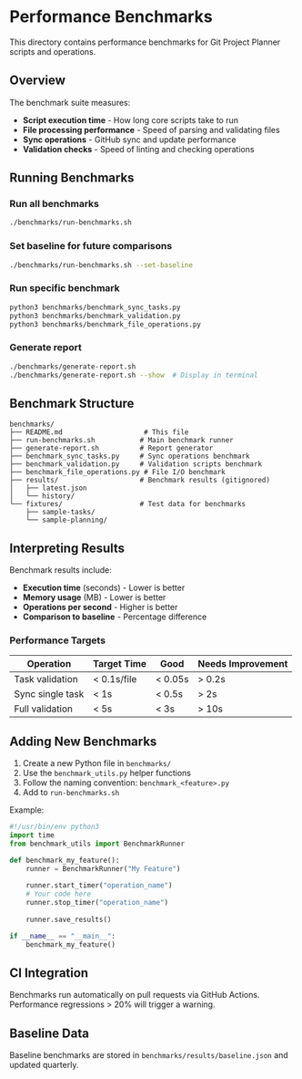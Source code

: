 # Performance Benchmarks

This directory contains performance benchmarks for Git Project Planner scripts and operations.

## Overview

The benchmark suite measures:
- **Script execution time** - How long core scripts take to run
- **File processing performance** - Speed of parsing and validating files
- **Sync operations** - GitHub sync and update performance
- **Validation checks** - Speed of linting and checking operations

## Running Benchmarks

### Run all benchmarks
```bash
./benchmarks/run-benchmarks.sh
```

### Set baseline for future comparisons
```bash
./benchmarks/run-benchmarks.sh --set-baseline
```

### Run specific benchmark
```bash
python3 benchmarks/benchmark_sync_tasks.py
python3 benchmarks/benchmark_validation.py
python3 benchmarks/benchmark_file_operations.py
```

### Generate report
```bash
./benchmarks/generate-report.sh
./benchmarks/generate-report.sh --show  # Display in terminal
```

## Benchmark Structure

```
benchmarks/
├── README.md                    # This file
├── run-benchmarks.sh           # Main benchmark runner
├── generate-report.sh          # Report generator
├── benchmark_sync_tasks.py     # Sync operations benchmark
├── benchmark_validation.py     # Validation scripts benchmark
├── benchmark_file_operations.py # File I/O benchmark
├── results/                    # Benchmark results (gitignored)
│   ├── latest.json
│   └── history/
└── fixtures/                   # Test data for benchmarks
    ├── sample-tasks/
    └── sample-planning/
```

## Interpreting Results

Benchmark results include:
- **Execution time** (seconds) - Lower is better
- **Memory usage** (MB) - Lower is better
- **Operations per second** - Higher is better
- **Comparison to baseline** - Percentage difference

### Performance Targets

| Operation | Target Time | Good | Needs Improvement |
|-----------|-------------|------|-------------------|
| Task validation | < 0.1s/file | < 0.05s | > 0.2s |
| Sync single task | < 1s | < 0.5s | > 2s |
| Full validation | < 5s | < 3s | > 10s |

## Adding New Benchmarks

1. Create a new Python file in `benchmarks/`
2. Use the `benchmark_utils.py` helper functions
3. Follow the naming convention: `benchmark_<feature>.py`
4. Add to `run-benchmarks.sh`

Example:
```python
#!/usr/bin/env python3
import time
from benchmark_utils import BenchmarkRunner

def benchmark_my_feature():
    runner = BenchmarkRunner("My Feature")
    
    runner.start_timer("operation_name")
    # Your code here
    runner.stop_timer("operation_name")
    
    runner.save_results()

if __name__ == "__main__":
    benchmark_my_feature()
```

## CI Integration

Benchmarks run automatically on pull requests via GitHub Actions.
Performance regressions > 20% will trigger a warning.

## Baseline Data

Baseline benchmarks are stored in `benchmarks/results/baseline.json` and updated quarterly.

